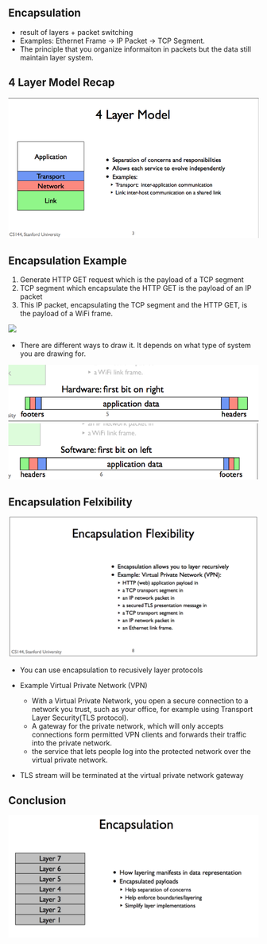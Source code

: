 ## Encapsulation
* result of layers + packet switching
* Examples:
   Ethernet Frame -> IP Packet -> TCP Segment.
* The principle that you organize informaiton in packets but the data still maintain layer system.


## 4 Layer Model Recap
<img src="../assets/4_layer_model_review.png">


## Encapsulation Example
1. Generate HTTP GET request which is the payload of a TCP segment
2. TCP segment which encapsulate the HTTP GET is the payload of an IP packet
3. This IP packet, encapsulating the TCP segment and the HTTP GET, is the payload of a WiFi frame.

<img src="../assets/encapsulation_example.png">


* There are different ways to draw it. It depends on what type of system you are drawing for.
<img src="../assets/encapsulation_hardware.png">
<img src="../assets/encapsulation_cs.png">



## Encapsulation Felxibility
<img src="../assets/encapsulation_flexibility.png">

* You can use encapsulation to recusively layer protocols
* Example Virtual Private Network (VPN)
  * With a Virtual Private Network, you open a secure connection to a network you trust, such as your office, for example using Transport Layer Security(TLS protocol).
  * A gateway for the private network, which will only accepts connections form permitted VPN clients and forwards their traffic into the private network.
  * the service that lets people log into the protected network over the virtual private network.

* TLS stream will be terminated at the virtual private network gateway

## Conclusion
<img src="../assets/encapsulation_conclusion.png">
